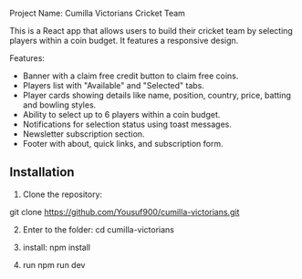 Project Name: Cumilla Victorians Cricket Team

This is a React app that allows users to build their cricket team by selecting players within a coin budget. It features a responsive design.


Features:
- Banner with a claim free credit button to claim free coins.
- Players list with "Available" and "Selected" tabs.
- Player cards showing details like name, position, country, price, batting and bowling styles.
- Ability to select up to 6 players within a coin budget.
- Notifications for selection status using toast messages.
- Newsletter subscription section.
- Footer with about, quick links, and subscription form.

## Installation

1. Clone the repository:

git clone https://github.com/Yousuf900/cumilla-victorians.git

2. Enter to the folder:
cd cumilla-victorians

3. install: 
npm install

4. run 
npm run dev